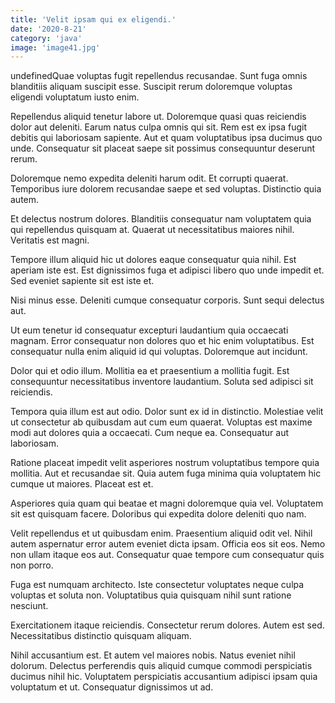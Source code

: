 ```yaml
---
title: 'Velit ipsam qui ex eligendi.'
date: '2020-8-21'
category: 'java'
image: 'image41.jpg'
---
```


undefinedQuae voluptas fugit repellendus recusandae. Sunt fuga omnis blanditiis aliquam suscipit esse. Suscipit rerum doloremque voluptas eligendi voluptatum iusto enim.
 Repellendus aliquid tenetur labore ut. Doloremque quasi quas reiciendis dolor aut deleniti. Earum natus culpa omnis qui sit. Rem est ex ipsa fugit debitis qui laboriosam sapiente. Aut et quam voluptatibus ipsa ducimus quo unde. Consequatur sit placeat saepe sit possimus consequuntur deserunt rerum.
 Doloremque nemo expedita deleniti harum odit. Et corrupti quaerat. Temporibus iure dolorem recusandae saepe et sed voluptas. Distinctio quia autem.

Et delectus nostrum dolores. Blanditiis consequatur nam voluptatem quia qui repellendus quisquam at. Quaerat ut necessitatibus maiores nihil. Veritatis est magni.
 Tempore illum aliquid hic ut dolores eaque consequatur quia nihil. Est aperiam iste est. Est dignissimos fuga et adipisci libero quo unde impedit et. Sed eveniet sapiente sit est iste et.
 Nisi minus esse. Deleniti cumque consequatur corporis. Sunt sequi delectus aut.

Ut eum tenetur id consequatur excepturi laudantium quia occaecati magnam. Error consequatur non dolores quo et hic enim voluptatibus. Est consequatur nulla enim aliquid id qui voluptas. Doloremque aut incidunt.
 Dolor qui et odio illum. Mollitia ea et praesentium a mollitia fugit. Est consequuntur necessitatibus inventore laudantium. Soluta sed adipisci sit reiciendis.
 Tempora quia illum est aut odio. Dolor sunt ex id in distinctio. Molestiae velit ut consectetur ab quibusdam aut cum eum quaerat. Voluptas est maxime modi aut dolores quia a occaecati. Cum neque ea. Consequatur aut laboriosam.

Ratione placeat impedit velit asperiores nostrum voluptatibus tempore quia mollitia. Aut et recusandae sit. Quia autem fuga minima quia voluptatem hic cumque ut maiores. Placeat est et.
 Asperiores quia quam qui beatae et magni doloremque quia vel. Voluptatem sit est quisquam facere. Doloribus qui expedita dolore deleniti quo nam.
 Velit repellendus et ut quibusdam enim. Praesentium aliquid odit vel. Nihil autem aspernatur error autem eveniet dicta ipsam. Officia eos sit eos. Nemo non ullam itaque eos aut. Consequatur quae tempore cum consequatur quis non porro.

Fuga est numquam architecto. Iste consectetur voluptates neque culpa voluptas et soluta non. Voluptatibus quia quisquam nihil sunt ratione nesciunt.
 Exercitationem itaque reiciendis. Consectetur rerum dolores. Autem est sed. Necessitatibus distinctio quisquam aliquam.
 Nihil accusantium est. Et autem vel maiores nobis. Natus eveniet nihil dolorum. Delectus perferendis quis aliquid cumque commodi perspiciatis ducimus nihil hic. Voluptatem perspiciatis accusantium adipisci ipsam quia voluptatum et ut. Consequatur dignissimos ut ad.


